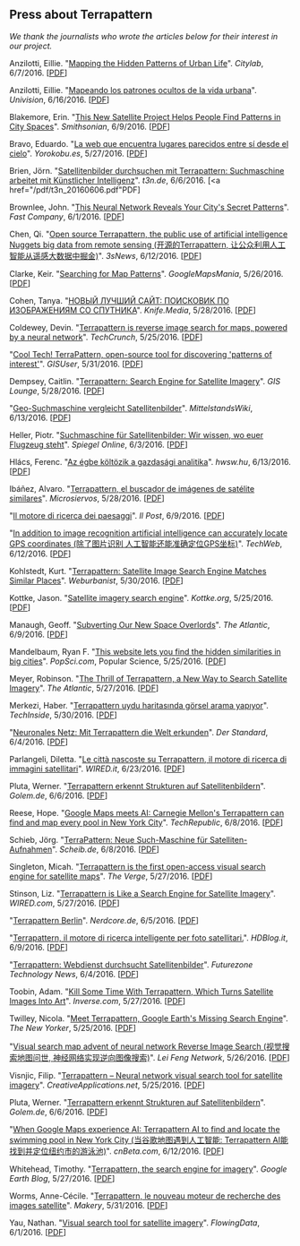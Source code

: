 ## Press about Terrapattern

*We thank the journalists who wrote the articles below for their interest in our project.* 

Anzilotti, Eillie. "<a href="http://www.citylab.com/design/2016/06/mapping-the-hidden-patterns-of-urban-life/485924/">Mapping the Hidden Patterns of Urban Life</a>". <em>Citylab</em>, 6/7/2016. [<a href="/pdf/citylab_20160607.pdf">PDF</a>]<br />

Anzilotti, Eillie. "<a href="http://www.univision.com/noticias/citylab-vida-urbana/mapeando-los-patrones-ocultos-de-la-vida-urbana">Mapeando los patrones ocultos de la vida urbana</a>". <em>Univision</em>, 6/16/2016. [<a href="/pdf/univision_20160616.pdf">PDF</a>]<br />

Blakemore, Erin. "<a href="http://www.smithsonianmag.com/smart-news/this-new-satellite-project-helps-people-find-patterns-in-city-spaces-180959336/">This New Satellite Project Helps People Find Patterns in City Spaces</a>". <em>Smithsonian</em>, 6/9/2016. [<a href="/pdf/smithsonian_20160609.pdf">PDF</a>]<br />

Bravo, Eduardo. "<a href="http://www.yorokobu.es/la-web-encuentra-la-tierra-lugares-parecidos/">La web que encuentra lugares parecidos entre s&#237; desde el cielo</a>". <em>Yorokobu.es</em>, 5/27/2016. [<a href="/pdf/yorokobu_20160527.pdf">PDF</a>]<br />

Brien, J&ouml;rn. "<a href="http://t3n.de/news/satellitenbilder-terrapattern-suchmaschine-713392/">Satellitenbilder durchsuchen mit Terrapattern: Suchmaschine arbeitet mit K&uuml;nstlicher Intelligenz</a>". <em>t3n.de</em>, 6/6/2016. [<a href="/pdf/t3n_20160606.pdf"</a>PDF</a>] <br />

Brownlee, John. "<a href="http://www.fastcodesign.com/3060424/this-neural-network-reveals-your-citys-secret-patterns">This Neural Network Reveals Your City's Secret Patterns</a>". <em>Fast Company</em>, 6/1/2016. [<a href="/pdf/fastco_20160601.pdf">PDF</a>]<br />

Chen, Qi. "<a href="http://news.3snews.net/2016/0612/42207.html">Open source Terrapattern, the public use of artificial intelligence Nuggets big data from remote sensing (&#x5F00;&#x6E90;&#x7684;Terrapattern, &#x8BA9;&#x516C;&#x4F17;&#x5229;&#x7528;&#x4EBA;&#x5DE5;&#x667A;&#x80FD;&#x4ECE;&#x9065;&#x611F;&#x5927;&#x6570;&#x636E;&#x4E2D;&#x6398;&#x91D1;)</a>". <em>3sNews</em>, 6/12/2016. [<a href="/pdf/3snews_20160612.pdf">PDF</a>]<br />

Clarke, Keir. "<a href="http://googlemapsmania.blogspot.it/2016/05/searching-for-map-patterns.html">Searching for Map Patterns</a>". <em>GoogleMapsMania</em>, 5/26/2016. [<a href="/pdf/google_maps_mania_20160526.pdf">PDF</a>]<br />

Cohen, Tanya. "<a href="http://knife.media/terrapattern/">&#1053;&#1054;&#1042;&#1067;&#1049; &#1051;&#1059;&#1063;&#1064;&#1048;&#1049; &#1057;&#1040;&#1049;&#1058;: &#1055;&#1054;&#1048;&#1057;&#1050;&#1054;&#1042;&#1048;&#1050; &#1055;&#1054; &#1048;&#1047;&#1054;&#1041;&#1056;&#1040;&#1046;&#1045;&#1053;&#1048;&#1071;&#1052; &#1057;&#1054; &#1057;&#1055;&#1059;&#1058;&#1053;&#1048;&#1050;&#1040;</a>". <em>Knife.Media</em>, 5/28/2016. [<a href="/pdf/knife_20160528.pdf">PDF</a>]<br />

Coldewey, Devin. "<a href="http://techcrunch.com/2016/05/25/terrapattern-is-a-neural-net-powered-reverse-image-search-for-maps/">Terrapattern is reverse image search for maps, powered by a neural network</a>". <em>TechCrunch</em>, 5/25/2016. [<a href="/pdf/techcrunch_20160526.pdf">PDF</a>]<br />

"<a href="http://gisuser.com/2016/05/cool-tech-terrapattern-open-source-tool-for-discovering-patterns-of-interest/">Cool Tech! TerraPattern, open-source tool for discovering 'patterns of interest'</a>". <em>GISUser</em>, 5/31/2016. [<a href="/pdf/gisuser_20160531.pdf">PDF</a>]<br />

Dempsey, Caitlin. "<a href="https://www.gislounge.com/terrapattern-search-engine-satellite-imagery/">Terrapattern: Search Engine for Satellite Imagery</a>". <em>GIS Lounge</em>, 5/28/2016. [<a href="/pdf/gislounge_20160528.pdf">PDF</a>]<br />

"<a href="https://www.mittelstandswiki.de/2016/06/open-data-geo-suchmaschine-vergleicht-satellitenbilder/">Geo-Suchmaschine vergleicht Satellitenbilder</a>". <em>MittelstandsWiki</em>, 6/13/2016. [<a href="/pdf/mittelstandswiki_20160613.pdf">PDF</a>]<br />

Heller, Piotr. "<a href="http://www.spiegel.de/netzwelt/apps/terrapattern-luftaufklaerung-fuer-alle-a-1095342.html">Suchmaschine f&uuml;r Satellitenbilder: Wir wissen, wo euer Flugzeug steht</a>". <em>Spiegel Online</em>, 6/3/2016. [<a href="/pdf/spiegel_20160603.pdf">PDF</a>]<br />

Hl&aacute;cs, Ferenc. "<a href="http://www.hwsw.hu/hirek/55732/analitika-muhold-orbital-insight.html">Az &eacute;gbe k&ouml;lt&ouml;zik a gazdas&aacute;gi analitika</a>". <em>hwsw.hu</em>, 6/13/2016. [<a href="/pdf/hwsw_20160613.pdf">PDF</a>]<br />

Ib&#225;&#241;ez, Alvaro. "<a href="http://www.microsiervos.com/archivo/internet/terrapattern-buscador-imagenes-satelite.html">Terrapattern, el buscador de im&#225;genes de sat&#233;lite similares</a>". <em>Microsiervos</em>, 5/28/2016. [<a href="/pdf/microservios_20160528.pdf">PDF</a>]<br />

"<a href="http://www.ilpost.it/2016/06/09/terrapattern/">Il motore di ricerca dei paesaggi</a>". <em>Il Post</em>, 6/9/2016. [<a href="/pdf/ilpost_20160609.pdf">PDF</a>]<br />

"<a href="http://mo.techweb.com.cn/smarthardware/2016-06-12/2345141.shtml">In addition to image recognition artificial intelligence can accurately locate GPS coordinates (&#38500;&#20102;&#22270;&#29255;&#35782;&#21035;&#32;&#20154;&#24037;&#26234;&#33021;&#36824;&#33021;&#20934;&#30830;&#23450;&#20301;GPS&#22352;&#26631;)</a>". <em>TechWeb</em>, 6/12/2016. [<a href="/pdf/techweb_20160612.pdf">PDF</a>]<br />

Kohlstedt, Kurt. "<a href="http://weburbanist.com/2016/05/30/terrapattern-satellite-image-search-engine-matches-similar-places/">Terrapattern: Satellite Image Search Engine Matches Similar Places</a>". <em>Weburbanist</em>, 5/30/2016. [<a href="/pdf/weburbanist_20160530.pdf">PDF</a>]<br />

Kottke, Jason. "<a href="http://kottke.org/16/05/satellite-imagery-search-engine">Satellite imagery search engine</a>". <em>Kottke.org</em>, 5/25/2016. [<a href="/pdf/kottke_20160525.pdf">PDF</a>]<br />

Manaugh, Geoff. "<a href="http://www.theatlantic.com/technology/archive/2016/06/duping-the-satellite-and-other-adventures-in-landscape-recognition/485921/">Subverting Our New Space Overlords</a>". <em>The Atlantic</em>, 6/9/2016. [<a href="/pdf/atlantic_20160609.pdf">PDF</a>]<br />

Mandelbaum, Ryan F. "<a href="http://www.popsci.com/you-can-now-search-google-maps-by-matching-similar-landscapes">This website lets you find the hidden similarities in big cities</a>". <em>PopSci.com</em>, Popular Science, 5/25/2016. [<a href="/pdf/popular_science_20160525.pdf">PDF</a>]<br />

Meyer, Robinson. "<a href="http://www.theatlantic.com/technology/archive/2016/05/the-promise-of-terrapattern-the-visual-search-engine-for-satellite-imagery/484610/">The Thrill of Terrapattern, a New Way to Search Satellite Imagery</a>". <em>The Atlantic</em>, 5/27/2016. [<a href="/pdf/atlantic_20160527.pdf">PDF</a>]<br /> 

Merkezi, Haber. "<a href="https://www.techinside.com/terrapattern-gorsel-arama-yapiyor/">Terrapattern uydu haritas&#305;nda g&#246;rsel arama yap&#305;yor</a>". <em>TechInside</em>, 5/30/2016. [<a href="/pdf/techinside_20160530.pdf">PDF</a>]<br />

"<a href="http://derstandard.at/2000038224414/Maechtiger-als-Google-Maps-Mit-Terrapattern-die-Welt-erkunden">Neuronales Netz: Mit Terrapattern die Welt erkunden</a>". <em>Der Standard</em>, 6/4/2016. [<a href="/pdf/derstandard_20160604.pdf">PDF</a>]<br />

Parlangeli, Diletta. "<a href="http://www.wired.it/internet/web/2016/06/23/citta-nascoste-terrapattern/">Le citt&agrave; nascoste su Terrapattern, il motore di ricerca di immagini satellitari</a>". <em>WIRED.it</em>, 6/23/2016. [<a href="/pdf/wiredit_20160623.pdf">PDF</a>]<br />

Pluta, Werner. "<a href="http://www.golem.de/news/bildersuche-terrapattern-erkennt-strukturen-auf-satellitenbildern-1606-121317.html">Terrapattern erkennt Strukturen auf Satellitenbildern</a>". <em>Golem.de</em>, 6/6/2016. [<a href="/pdf/golem_20160606.pdf">PDF</a>]<br />

Reese, Hope. "<a href="http://www.techrepublic.com/article/google-maps-meets-ai-carnegie-mellons-terrapattern-can-find-and-map-every-pool-in-new-york-city/">Google Maps meets AI: Carnegie Mellon's Terrapattern can find and map every pool in New York City</a>". <em>TechRepublic</em>, 6/8/2016. [<a href="/pdf/techrepublic_20160608.pdf">PDF</a>]<br />

Schieb, J&ouml;rg. "<a href="http://www.schieb.de/748910/terrapattern-neue-suchmaschine-fuer-satellitenaufnahmen">TerraPattern: Neue Such-Maschine f&uuml;r Satelliten-Aufnahmen</a>". <em>Scheib.de</em>, 6/8/2016. [<a href="/pdf/scheib_20160608.pdf">PDF</a>]<br />

Singleton, Micah. "<a href="http://www.theverge.com/2016/5/27/11796786/errapattern-visual-search-engine-satellite-maps">Terrapattern is the first open-access visual search engine for satellite maps</a>". <em>The Verge</em>, 5/27/2016. [<a href="/pdf/the_verge_20160527.pdf">PDF</a>]<br />

Stinson, Liz. "<a href="http://www.wired.com/2016/05/terrapattern-like-search-engine-satellite-imagery/">Terrapattern is Like a Search Engine for Satellite Imagery</a>". <em>WIRED.com</em>, 5/27/2016. [<a href="/pdf/wired_20160527.pdf">PDF</a>]<br />

"<a href="http://www.nerdcore.de/2016/06/05/terrapattern-berlin/">Terrapattern Berlin</a>". <em>Nerdcore.de</em>, 6/5/2016. [<a href="/pdf/nerdcore_20160605.pdf">PDF</a>]<br />

"<a href="http://mobile.hdblog.it/2016/06/09/terrapattern-ricerca-immagini-satellitari/">Terrapattern, il motore di ricerca intelligente per foto satellitari.</a>". <em>HDBlog.it</em>, 6/9/2016. [<a href="/pdf/hdblogit_20160609.pdf">PDF</a>]<br />

"<a href="http://futurezone.at/science/terrapattern-webdienst-durchsucht-satellitenbilder/202.663.045">Terrapattern: Webdienst durchsucht Satellitenbilder</a>". <em>Futurezone Technology News</em>, 6/4/2016. [<a href="/pdf/futurezone_20160604.pdf">PDF</a>]

Toobin, Adam. "<a href="https://www.inverse.com/article/16252-kill-some-time-with-terrapattern-which-turns-satellite-images-into-art">Kill Some Time With Terrapattern, Which Turns Satellite Images Into Art</a>". <em>Inverse.com</em>, 5/27/2016. [<a href="/pdf/inverse_20160527.pdf">PDF</a>]<br />

Twilley, Nicola. "<a href="http://www.newyorker.com/tech/elements/meet-terrapattern-google-earths-missing-search-engine">Meet Terrapattern, Google Earth's Missing Search Engine</a>". <em>The New Yorker</em>, 5/25/2016. [<a href="/pdf/new_yorker_20160525.pdf">PDF</a>]<br />

"<a href="http://www.leiphone.com/news/201605/uZhQO2dXj6a8Zaxa.html">Visual search map advent of neural network Reverse Image Search (&#35270;&#35273;&#25628;&#32034;&#22320;&#22270;&#38382;&#19990;, &#31070;&#32463;&#32593;&#32476;&#23454;&#29616;&#36870;&#21521;&#22270;&#20687;&#25628;&#32034;)</a>". <em>Lei Feng Network</em>, 5/26/2016. [<a href="/pdf/leiphone_20160526.pdf">PDF</a>]<br />

Visnjic, Filip. "<a href="http://www.creativeapplications.net/processing/terrapattern-neural-network-visual-search-tool-for-satellite-imagery/">Terrapattern &#8211; Neural network visual search tool for satellite imagery</a>". <em>CreativeApplications.net</em>, 5/25/2016. [<a href="/pdf/creative_applications_20160525.pdf">PDF</a>]<br />

Pluta, Werner. "<a href="http://www.golem.de/news/bildersuche-terrapattern-erkennt-strukturen-auf-satellitenbildern-1606-121317.html">Terrapattern erkennt Strukturen auf Satellitenbildern</a>". <em>Golem.de</em>, 6/6/2016. [<a href="/pdf/golem_20160606.pdf">PDF</a>]<br />

"<a href="http://www.cnbeta.com/articles/509687.htm">When Google Maps experience AI: Terrapattern AI to find and locate the swimming pool in New York City (&#x5F53;&#x8C37;&#x6B4C;&#x5730;&#x56FE;&#x9047;&#x5230;&#x4EBA;&#x5DE5;&#x667A;&#x80FD;: Terrapattern AI&#x80FD;&#x627E;&#x5230;&#x5E76;&#x5B9A;&#x4F4D;&#x7EBD;&#x7EA6;&#x5E02;&#x7684;&#x6E38;&#x6CF3;&#x6C60;)</a>". <em>cnBeta.com</em>, 6/12/2016. [<a href="/pdf/cnbeta_20160612.pdf">PDF</a>]<br />

Whitehead, Timothy. "<a href="http://www.gearthblog.com/blog/archives/2016/05/terrapattern-search-engine-imagery.html">Terrapattern, the search engine for imagery</a>". <em>Google Earth Blog</em>, 5/27/2016. [<a href="/pdf/google_earth_blog_20160527.pdf">PDF</a>]<br />

Worms, Anne-C&eacute;cile. "<a href="http://www.makery.info/2016/05/31/terrapattern-le-nouveau-moteur-de-recherche-des-images-satellite/">Terrapattern, le nouveau moteur de recherche des images satellite</a>". <em>Makery</em>, 5/31/2016. [<a href="/pdf/makery_20160531.pdf">PDF</a>]<br />

Yau, Nathan. "<a href="http://flowingdata.com/2016/06/01/visual-search-tool-for-satellite-imagery/">Visual search tool for satellite imagery</a>". <em>FlowingData</em>, 6/1/2016. [<a href="/pdf/flowingdata_20160601.pdf">PDF</a>]<br />